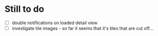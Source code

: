 # Still to do

- [ ] double notifications on loaded detail view
- [ ] investigate tile images - so far it seems that it's tiles that are cut off...
